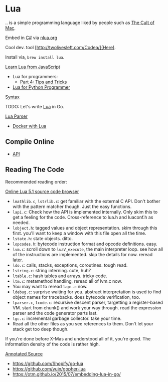 # Lua

.. is a simple programming language liked by people such as [The Cult of Mac](http://taoofmac.com/space/dev/Lua).

Embed in [C#](./csharp) via [nlua.org](http://nlua.org/)

Cool dev. tool [http://twolivesleft.com/Codea/](Here).

Install via, `brew install lua`.

[Learn Lua from JavaScript](https://www.oreilly.com/learning/learn-lua-from-javascript-part-1-an-introduction-to-lua)

 * Lua for programmers:
   * [Part 4: Tips and Tricks](http://nova-fusion.com/2012/09/09/lua-for-programmers-part-4/)
 * [Lua for Python Programmer](http://the4thwiki.com/lua/)

 [Syntax](https://www.lua.org/manual/5.3/manual.html#9)

 TODO: Let's write [Lua](https://github.com/lua/lua) in Go.

 [Lua Parser](http://the-ravi-programming-language.readthedocs.io/en/latest/lua-parser.html)

 * [Docker with Lua](https://hub.docker.com/r/dexec/lua/~/dockerfile/)

## Compile Online

 * [API](https://luac.mtasa.com/api/)

## Reading The Code

Recommended reading order:

[Online Lua 5.1 source code browser](http://www.lua.org/source/5.1/)

 * `lmathlib.c`, `lstrlib.c`: get familiar with the external C API. Don't bother with the pattern matcher though. Just the easy functions.
 * `lapi.c`: Check how the API is implemented internally. Only skim this to get a feeling for the code. Cross-reference to lua.h and luaconf.h as needed.
 * `lobject.h`: tagged values and object representation. skim through this first. you'll want to keep a window with this file open all the time.
 * `lstate.h`: state objects. ditto.
 * `lopcodes.h`: bytecode instruction format and opcode definitions. easy.
 * `lvm.c`: scroll down to `luaV_execute`, the main interpreter loop. see how all of the instructions are implemented. skip the details for now. reread later.
 * `ldo.c`: calls, stacks, exceptions, coroutines. tough read.
 * `lstring.c`: string interning. cute, huh?
 * `ltable.c`: hash tables and arrays. tricky code.
 * `ltm.c`: metamethod handling, reread all of lvm.c now.
 * You may want to reread `lapi.c` now.
 * `ldebug.c`: surprise waiting for you. abstract interpretation is used to find object names for tracebacks. does bytecode verification, too.
 * `lparser.c`, `lcode.c`: recursive descent parser, targetting a register-based VM. start from chunk() and work your way through. read the expression parser and the code generator parts last.
 * `lgc.c`: incremental garbage collector. take your time.
 * Read all the other files as you see references to them. Don't let your stack get too deep though.

If you're done before X-Mas and understood all of it, you're good. The information density of the code is rather high.

[Annotated Source](http://stevedonovan.github.io/lua-5.1.4/)

 * https://github.com/Shopify/go-lua
 * https://github.com/yuin/gopher-lua
 * https://otm.github.io/2015/07/embedding-lua-in-go/